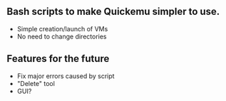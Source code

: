 ## Bash scripts to make Quickemu simpler to use.

-   Simple creation/launch of VMs
-   No need to change directories


## Features for the future

-   Fix major errors caused by script
-   "Delete" tool
-   GUI?